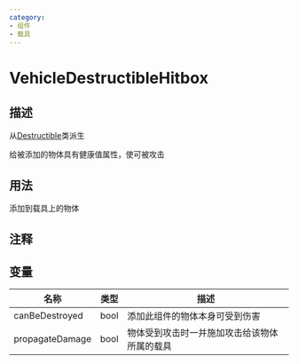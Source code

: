 ```yaml
---
category: 
- 组件
- 载具
---
```

# VehicleDestructibleHitbox

## 描述
从[Destructible](./Destructible.md)类派生

给被添加的物体具有健康值属性，使可被攻击

## 用法

添加到载具上的物体

## 注释

## 变量
| 名称 | 类型 | 描述 |
| ----------- | ----------- | ----------- |
| canBeDestroyed | bool | 添加此组件的物体本身可受到伤害 |
| propagateDamage | bool | 物体受到攻击时一并施加攻击给该物体所属的载具 |

